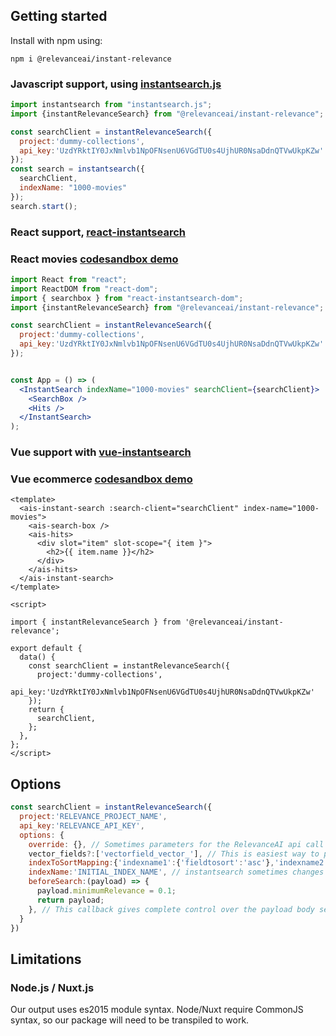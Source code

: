 ## Getting started

Install with npm using:
```
npm i @relevanceai/instant-relevance
```

### Javascript support, using [instantsearch.js](https://github.com/algolia/instantsearch.js)

```javascript
import instantsearch from "instantsearch.js";
import {instantRelevanceSearch} from "@relevanceai/instant-relevance";

const searchClient = instantRelevanceSearch({
  project:'dummy-collections',
  api_key:'UzdYRktIY0JxNmlvb1NpOFNsenU6VGdTU0s4UjhUR0NsaDdnQTVwUkpKZw'
});
const search = instantsearch({
  searchClient,
  indexName: "1000-movies"
});
search.start();
```

### React support, [react-instantsearch](https://github.com/algolia/react-instantsearch)

### React movies [codesandbox demo](https://codesandbox.io/s/instant-relevance-react-movies-rvxcj?file=/src/App.js)


```jsx harmony
import React from "react";
import ReactDOM from "react-dom";
import { searchbox } from "react-instantsearch-dom";
import {instantRelevanceSearch} from "@relevanceai/instant-relevance";

const searchClient = instantRelevanceSearch({
  project:'dummy-collections',
  api_key:'UzdYRktIY0JxNmlvb1NpOFNsenU6VGdTU0s4UjhUR0NsaDdnQTVwUkpKZw'
});


const App = () => (
  <InstantSearch indexName="1000-movies" searchClient={searchClient}>
    <SearchBox />
    <Hits />
  </InstantSearch>
);
```

### Vue support with [vue-instantsearch](https://github.com/algolia/vue-instantsearch)

### Vue ecommerce [codesandbox demo](https://codesandbox.io/s/instant-relevance-vue-ecommerce-w3q8g)

```vue
<template>
  <ais-instant-search :search-client="searchClient" index-name="1000-movies">
    <ais-search-box />
    <ais-hits>
      <div slot="item" slot-scope="{ item }">
        <h2>{{ item.name }}</h2>
      </div>
    </ais-hits>
  </ais-instant-search>
</template>

<script>

import { instantRelevanceSearch } from '@relevanceai/instant-relevance';

export default {
  data() {
    const searchClient = instantRelevanceSearch({
      project:'dummy-collections',
      api_key:'UzdYRktIY0JxNmlvb1NpOFNsenU6VGdTU0s4UjhUR0NsaDdnQTVwUkpKZw'
    });
    return {
      searchClient,
    };
  },
};
</script>
```
## Options

```js
const searchClient = instantRelevanceSearch({
  project:'RELEVANCE_PROJECT_NAME',
  api_key:'RELEVANCE_API_KEY',
  options: {
    override: {}, // Sometimes parameters for the RelevanceAI api call need to be replaced. For example: override:{explainRelevance:0.2} will hide less relevant results. All options can be seen here: https://docs.relevance.ai/reference/simplesearchpost
    vector_fields?:['vectorfield_vector_'], // This is easiest way to perform a vector search in addition to traditional search. specify the vector field names here. to customise vector search further, use the 'beforeSearch' option.
    indexToSortMapping:{'indexname1':{'fieldtosort':'asc'},'indexname2':{'fieldtosort':'desc'}}, // This is one of two ways to control sorting. When a sort option is selected by a user, instantsearch will feed in a different indexname. Here you can map each indexname to a sort setting. Alternatively, specify the indexname in the instantsearch sort component in format: indexname/field/asc or indexname/field/desc. An example can be seen in the vue demo under demos/vue-ecommerce/src/App.vue
    indexName:'INITIAL_INDEX_NAME', // instantsearch sometimes changes the index name passed in. Use this to override instantsearches index name.
    beforeSearch:(payload) => {
      payload.minimumRelevance = 0.1;
      return payload;
    }, // This callback gives complete control over the payload body sent to the RelevanceAI api. The first argument is the initial payload body. It must return a valid SimpleSearchPost body as seen here: https://docs.relevance.ai/reference/simplesearchpost
  }
})
```
## Limitations

### Node.js / Nuxt.js
Our output uses es2015 module syntax. Node/Nuxt require CommonJS syntax, so our package will need to be transpiled to work.